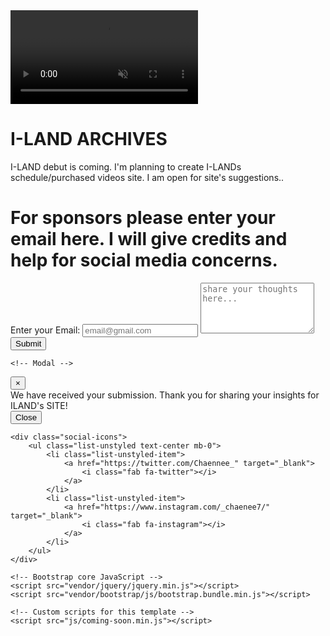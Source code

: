 
<!DOCTYPE html>
<html lang="en">

<head>

  <meta charset="utf-8">
  <meta name="viewport" content="width=device-width, initial-scale=1, shrink-to-fit=no">
  <meta name="description" content="">
  <meta name="author" content="">

  <title>ILAND ARCHIVE FILES</title>

  <!-- Bootstrap core CSS -->
  <link href="vendor/bootstrap/css/bootstrap.min.css" rel="stylesheet">

  <!-- Custom fonts for this template -->
  <link href="https://fonts.googleapis.com/css?family=Source+Sans+Pro:200,200i,300,300i,400,400i,600,600i,700,700i,900,900i" rel="stylesheet">
  <link href="https://fonts.googleapis.com/css?family=Merriweather:300,300i,400,400i,700,700i,900,900i" rel="stylesheet">
  <link href="vendor/fontawesome-free/css/all.min.css" rel="stylesheet" type="text/css">

  <!-- Custom styles for this template -->
  <link href="css/coming-soon.min.css" rel="stylesheet">
  <i class="fas fa-egg"></i>


</head>

<body>

  <div class="overlay"></div>
  <video playsinline="playsinline" autoplay="autoplay" muted="muted" loop="loop">
    <source src="mp4/ILANDTEASER.mp4" type="video/mp4">
  </video>

  <div class="masthead">
    <div class="masthead-bg"></div>
    <div class="container h-100">
      <div class="row h-100">
        <div class="col-12 my-auto text-white masthead-content">
                    <h1>I-LAND ARCHIVES</h1>
                    <p>I-LAND debut is coming. I'm planning to create I-LANDs schedule/purchased videos site. I am open for site's suggestions..</p>
                </div>
            </div>
        </div>
    </div>
    <div class="thoughts text-white">
        <h1 class="thoughts-header">For sponsors please enter your email here. I will give credits and help for social media concerns.</h1>
        <div class="form-group mb-0">
            <label for="">Enter your Email:</label>
            <input type="email" class="form-control mb-3 field" placeholder="email@gmail.com" aria-label="email@gmail.com" aria-describedby="submit-button">
            <textarea class="form-control mb-3 field" id="exampleFormControlTextarea1" rows="5" placeholder="share your thoughts here..."></textarea>
            <button type="button" name="button" class="btn submit" data-toggle="modal" data-target="#modalSubmitted">Submit</button>
        </div>
    </div>
    
    <!-- Modal -->
  <div class="modal fade" id="modalSubmitted" tabindex="-1" role="dialog" aria-labelledby="modalSubmittedLabel" aria-hidden="true">
    <div class="modal-dialog modal-dialog-centered" role="document">
      <div class="modal-content">
        <div class="modal-header">
          <button type="button" class="close" data-dismiss="modal" aria-label="Close">
            <span aria-hidden="true">&times;</span>
          </button>
        </div>
        <div class="modal-body">
          We have received your submission. Thank you for sharing your insights for ILAND's SITE!
        </div>
        <div class="modal-footer">
          <button type="button" class="btn btn-secondary" data-dismiss="modal">Close</button>
        </div>
      </div>
    </div>
  </div>

    <div class="social-icons">
        <ul class="list-unstyled text-center mb-0">
            <li class="list-unstyled-item">
                <a href="https://twitter.com/Chaennee_" target="_blank">
                    <i class="fab fa-twitter"></i>
                </a>
            </li>
            <li class="list-unstyled-item">
                <a href="https://www.instagram.com/_chaenee7/" target="_blank">
                    <i class="fab fa-instagram"></i>
                </a>
            </li>
        </ul>
    </div>

    <!-- Bootstrap core JavaScript -->
    <script src="vendor/jquery/jquery.min.js"></script>
    <script src="vendor/bootstrap/js/bootstrap.bundle.min.js"></script>

    <!-- Custom scripts for this template -->
    <script src="js/coming-soon.min.js"></script>

</body>

</html>